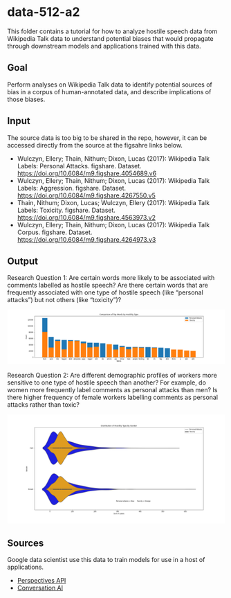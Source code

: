 # data-512-a2
This folder contains a tutorial for how to analyze hostile speech data from Wikipedia Talk data to understand potential biases that would propagate through downstream models and applications trained with this data. 
## Goal 
Perform analyses on Wikipedia Talk data to identify potential sources of bias in a corpus of human-annotated data, and describe implications of those biases.

## Input
The source data is too big to be shared in the repo, however, it can be accessed directly from the source at the figsahre links below. 
- Wulczyn, Ellery; Thain, Nithum; Dixon, Lucas (2017): Wikipedia Talk Labels: Personal Attacks. figshare. Dataset. https://doi.org/10.6084/m9.figshare.4054689.v6
- Wulczyn, Ellery; Thain, Nithum; Dixon, Lucas (2017): Wikipedia Talk Labels: Aggression. figshare. Dataset. https://doi.org/10.6084/m9.figshare.4267550.v5
- Thain, Nithum; Dixon, Lucas; Wulczyn, Ellery (2017): Wikipedia Talk Labels: Toxicity. figshare. Dataset. https://doi.org/10.6084/m9.figshare.4563973.v2
- Wulczyn, Ellery; Thain, Nithum; Dixon, Lucas (2017): Wikipedia Talk Corpus. figshare. Dataset. https://doi.org/10.6084/m9.figshare.4264973.v3
    
## Output
Research Question 1: Are certain words more likely to be associated with comments labelled as hostile speech? Are there certain words that are frequently associated with one type of hostile speech (like “personal attacks”) but not others (like “toxicity”)?

![Screenshot](ComparisonofTopWords.png)

Research Question 2: Are different demographic profiles of workers more sensitive to one type of hostile speech than another? For example, do women more frequently label comments as personal attacks than men? Is there higher frequency of female workers labelling comments as personal attacks rather than toxic?

![Screenshot](HostilityTypeDistributionByGender.png)
  
## Sources
Google data scientist use this data to train models for use in a host of applications. 
- [Perspectives API](https://github.com/conversationai/perspectiveapi/wiki/perspective-hacks)
- [Conversation AI](https://conversationai.github.io/)
